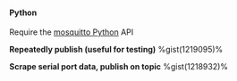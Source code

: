 #### Python

Require the [mosquitto Python](libmosquitto-python) API

**Repeatedly publish (useful for testing)**
%gist(1219095)%

**Scrape serial port data, publish on topic**
%gist(1218932)%
